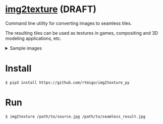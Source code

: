 # [img2texture](https://github.com/rtmigo/img2texture_py#readme) (DRAFT)

Command line utility for converting images to seamless tiles.

The resulting tiles can be used as textures in games, compositing and 3D modeling applications, etc.

<details>
  <summary>Sample images</summary>

### Source image

SOURCE | TILED
-------+--------
![Source image](docs/1_orion_src.jpg) | ![Source tiled](docs/1_orion_src_2x2.jpg)

### Source tiled 
![Source tiled](docs/1_orion_src_2x2.jpg)

### Converted image
![Converted image](docs/2_orion_seamless.jpg)

### Converted tiled
![Converted tiled](docs/2_orion_seamless.jpg2x2.jpg)
</details>

# Install

```
$ pip3 install https://github.com/rtmigo/img2texture_py
```

# Run

```
$ img2texture /path/to/source.jpg /path/to/seamless_result.jpg 
```

